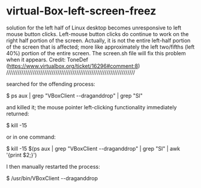 # virtual-Box-left-screen-freez
solution for the left half of  Linux desktop becomes unresponsive to left mouse button clicks. 
Left-mouse button clicks do continue to work on the right half portion of the screen. 
Actually, it is not the entire left-half portion of the screen that is affected; more like approximately the left two/fifths (left 40%) portion of the entire screen. 
The screen.sh file will fix this problem when it appears.
Credit: ToneDef (https://www.virtualbox.org/ticket/16296#comment:8)
////////////////////////////////////////////////////////////////////

searched for the offending process:

$ ps aux | grep "VBoxClient --draganddrop" | grep "Sl"

and killed it; the mouse pointer left-clicking functionality immediately returned:

$ kill -15 <the pid number>

or in one command:

$ kill -15 $(ps aux | grep "VBoxClient --draganddrop" | grep "Sl" | awk '{print $2;}')

I then manually restarted the process:

$ /usr/bin/VBoxClient --draganddrop
